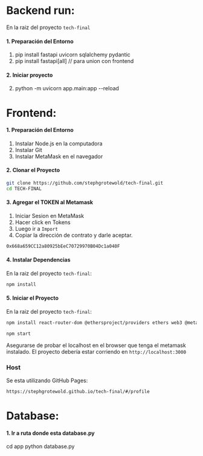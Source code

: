 # Backend run:

En la raiz del proyecto `tech-final`

#### 1. Preparación del Entorno

1. pip install fastapi uvicorn sqlalchemy pydantic
2. pip install fastapi[all] // para union con frontend

#### 2. Iniciar proyecto

2. python -m uvicorn app.main:app --reload

# Frontend:

#### 1. Preparación del Entorno

1. Instalar Node.js en la computadora
2. Instalar Git
3. Instalar MetaMask en el navegador

#### 2. Clonar el Proyecto

```bash
git clone https://github.com/stephgrotewold/tech-final.git
cd TECH-FINAL
```

#### 3. Agregar el TOKEN al Metamask

1. Iniciar Sesion en MetaMask
2. Hacer click en Tokens
3. Luego ir a `Import`
4. Copiar la dirección de contrato y darle aceptar.

```bash
0x668a659CC12a80925bEeC70729970B04Dc1a040F
```

#### 4. Instalar Dependencias

En la raiz del proyecto `tech-final`:

```bash
npm install
```

#### 5. Iniciar el Proyecto

En la raiz del proyecto `tech-final`:

```bash
npm install react-router-dom @ethersproject/providers ethers web3 @metamask/detect-provider @heroicons/react
```

```bash
npm start
```

Asegurarse de probar el localhost en el browser que tenga el metamask instalado.
El proyecto debería estar corriendo en `http://localhost:3000`


### Host
Se esta utilizando GitHub Pages:
```bash
https://stephgrotewold.github.io/tech-final/#/profile
```

# Database:

#### 1. Ir a ruta donde esta database.py

cd app
python database.py
